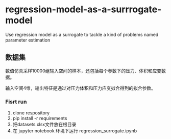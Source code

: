 # regression-model-as-a-surrrogate-model
Use regression model as a surrogate to tackle a kind of problems named parameter estimation

## 数据集

数值仿真采样10000组输入空间的样本，还包括每个参数下的压力、体积和应变数据。

输入空间4维，输出特征是通过对压力体积和压力应变拟合得到的拟合参数。

### Fisrt run

1. clone respository
2. pip install -r requirements
3. 把datasets.xlsx文件放在根目录
4. 在 jupyter notebook 环境下运行 regression_surrogate.ipynb
